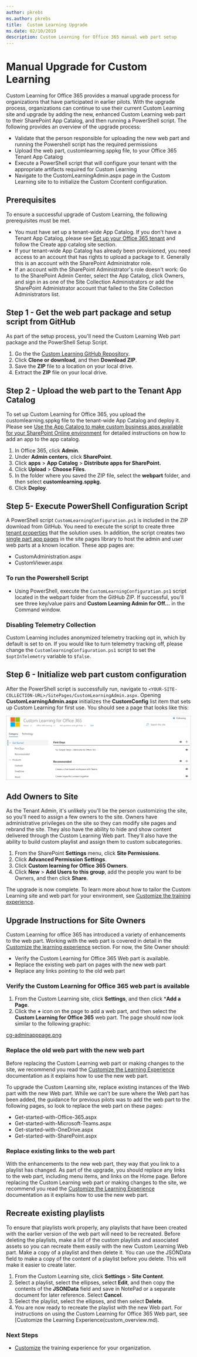 ```yaml
---
author: pkrebs
ms.author: pkrebs
title:  Custom Learning Upgrade
ms.date: 02/10/2019
description: Custom Learning for Office 365 manual web part setup
---
```

# Manual Upgrade for Custom Learning

Custom Learning for Office 365 provides a manual upgrade process for organizations that have participated in earlier pilots. With the upgrade process, organizations can continue to use their current Custom Learning site and upgrade by adding the new, enhanced Custom Learning web part to their SharePoint App Catalog, and then running a PowerShell script. The following provides an overview of the upgrade process: 

- Validate that the person responsible for uploading the new web part and running the Powershell script has the required permissions
- Upload the web part, customlearning.sppkg file, to your Office 365 Tenant App Catalog
- Execute a PowerShell script that will configure your tenant with the appropriate artifacts required for Custom Learning
- Navigate to the CustomLearningAdmin.aspx page in the Custom Learning site to to initialize the Custom Ccontent configuration.

## Prerequisites
To ensure a successful upgrade of Custom Learning, the following prerequisites must be met. 

- You must have set up a tenant-wide App Catalog. If you don't have a Tenant App Catalog, please see [Set up your Office 365 tenant](https://docs.microsoft.com/en-us/sharepoint/dev/spfx/set-up-your-developer-tenant#create-app-catalog-site) and follow the Create app catalog site section. 
- If your tenant-wide App Catalog has already been provisioned, you need access to an account that has rights to upload a package to it. Generally this is an account with the SharePoint Administrator role. 
- If an account with the SharePoint Administrator's role doesn't work: Go to the SharePoint Admin Center, select the App Catalog, click Owners, and sign in as one of the Site Collection Administrators or add the SharePoint Administrator account that failed to the Site Collection Administrators list. 

## Step 1 - Get the web part package and setup script from GitHub
As part of the setup process, you'll need the Custom Learning Web part package and the PowerShell Setup Script.

1. Go the the [Custom Learning GitHub Repository](https://github.com/pnp/custom-learning-office-365).
2. Click **Clone or download**, and then **Download ZIP**.   
3. Save the **ZIP** file to a location on your local drive.
4. Extract the **ZIP** file on your local drive.

## Step 2 - Upload the web part to the Tenant App Catalog
To set up Custom Learning for Office 365, you upload the customlearning.sppkg file to the tenant-wide App Catalog and deploy it. Please see [Use the App Catalog to make custom business apps available for your SharePoint Online environment](https://docs.microsoft.com/en-us/sharepoint/use-app-catalog) for detailed instructions on how to add an app to the app catalog.

1. In Office 365, click **Admin**.
2. Under **Admin centers**, click **SharePoint**.
3. Click **apps** > **App Catalog** > **Distribute apps for SharePoint.**
4. Click **Upload** > **Choose Files**.
5. In the folder where you saved the ZIP file, select the **webpart** folder, and then select **customlearning.sppkg.**
6. Click **Deploy**.

## Step 5- Execute PowerShell Configuration Script
A PowerShell script `CustomLearningConfiguration.ps1` is included in the ZIP download from GitHub. You need to execute the script to create three [tenant properties](https://docs.microsoft.com/en-us/sharepoint/dev/spfx/tenant-properties) that the solution uses. In addition, the script creates two [single part app pages](https://docs.microsoft.com/en-us/sharepoint/dev/spfx/web-parts/single-part-app-pages) in the site pages library to host the admin and user web parts at a known location. These app pages are:

- CustomAdministration.aspx
- CustomViewer.aspx

### To run the Powershell Script
- Using PowerShell, execute the `CustomLearningConfiguration.ps1` script located in the webpart folder from the GitHub ZIP. If successful, you'll see three key/value pairs and **Custom Learning Admin for Off...** in the Command window.

### Disabling Telemetry Collection
Custom Learning includes anonymized telemetry tracking opt in, which by default is set to on. If you  would like to turn telemetry tracking off, please change the `CustomlearningConfiguration.ps1` script to set the `$optInTelemetry` variable to `$false`.

## Step 6 - Initialize web part custom configuration
After the PowerShell script is successfully run, navigate to `<YOUR-SITE-COLLECTION-URL>/SitePages/CustomLearningAdmin.aspx`. Opening **CustomLearningAdmin.aspx** initializes the **CustomConfig** list item that sets up Custom Learning for first use. You should see a page that looks like this:

![cg-adminapppage.png](media/cg-adminapppage.png)

## Add Owners to Site
As the Tenant Admin, it's unlikely you'll be the person customizing the site, so you'll need to assign a few owners to the site. Owners have administrative privileges on the site so they can modify site pages and rebrand the site. They also have the ability to hide and show content delivered through the Custom Learning Web part. They'll also have the ability to build custom playlist and assign them to custom subcategories.  

1. From the SharePoint **Settings** menu, click **Site Permissions**.
2. Click **Advanced Permission Settings**.
3. Click **Custom learning for Office 365 Owners**.
4. Click **New** > **Add Users to this group**, add the people you want to be Owners, and then click **Share**.

The upgrade is now complete. To learn more about how to tailor the Custom Learning site and web part for your environment, see [Customize the training experience](custom_overview.md).

## Upgrade Instructions for Site Owners
Custom Learning for office 365 has introduced a variety of enhancements to the web part. Working with the web part is covered in detail in the [Customize the learning experience](custom_overview.md) section. For now, the Site Owner should:  

- Verify the Custom Learning for Office 365 Web part is available. 
- Replace the existing web part on pages with the new web part
- Replace any links pointing to the old web part

### Verify the Custom Learning for Office 365 web part is available
1.	From the Custom Learning site, click **Settings**, and then click ***Add a Page**.
2.	Click the **+** icon on the page to add a web part, and then select the **Custom Learning for Office 365** web part. The page should now look similar to the following graphic:

[cg-adminapppage.png](media/cg-adminapppage.png)
 
### Replace the old web part with the new web part
Before replacing the Custom Learning web part or making changes to the site, we recommend you read the [Customize the Learning Experience](custom_overview.md) documentation as it explains how to use the new web part. 

To upgrade the Custom Learning site, replace existing instances of the Web part with the new Web part. While we can’t be sure where the Web part has been added, the guidance for previous pilots was to add the web part to the following pages, so look to replace the web part on these pages:

- Get-started-with-Office-365.aspx
- Get-started-with-Microsoft-Teams.aspx
- Get-started-with-OneDrive.aspx
- Get-started-with-SharePoint.aspx

### Replace existing links to the web part
With the enhancements to the new web part, they way that you link to a playlist has changed. As part of the upgrade, you should replace any links to the web part, including menu items, and links on the Home page. Before replacing the Custom Learning web part or making changes to the site, we recommend you read the [Customize the Learning Experience](custom_overview.md) documentation as it explains how to use the new web part. 

## Recreate existing playlists 
To ensure that playlists work properly, any playlists that have been created with the earlier version of the web part will need to be recreated. Before deleting the playlists, make a list of the custom playlists and associated assets so you can recreate them easily with the new Custom Learning Web part. Make a copy of a playlist and then delete it. You can use the JSONData field to make a copy of the content of a playlist before you delete. This will make it easier to create later.


1. From the Custom Learning site, click **Settings** > **Site Content**. 
2. Select a playlist, select the ellipses, select **Edit**, and then copy the contents of the **JSONData** field and save in NotePad or a separate document for later reference. Select **Cancel**.
3. Select the playlist, select the ellipses, and then select **Delete**.
4. You are now ready to recreate the playlist with the new Web part.
For instructions on using the Custom Learning for Office 365 Web part, see [Customize the Learning Experience(custom_overview.md).

### Next Steps
- [Customize](custom_overview.md) the training experience for your organization.

